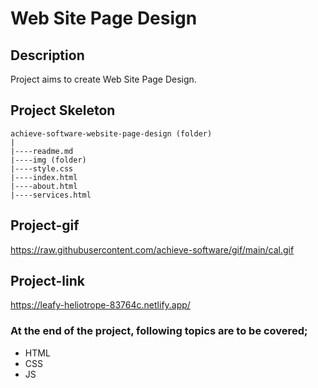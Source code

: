 # Web Site Page Design
## Description
Project aims to create Web Site Page Design.
## Project Skeleton
```
achieve-software-website-page-design (folder)
|
|----readme.md                   
|----img (folder) 
|----style.css   
|----index.html 
|----about.html 
|----services.html 
```
## Project-gif
https://raw.githubusercontent.com/achieve-software/gif/main/cal.gif
## Project-link
https://leafy-heliotrope-83764c.netlify.app/
### At the end of the project, following topics are to be covered;
- HTML
- CSS
- JS
